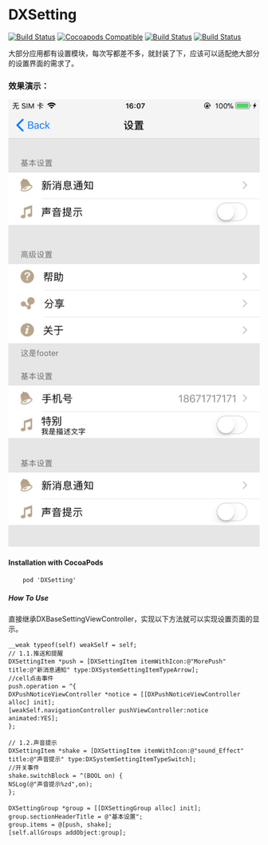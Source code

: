 # DXSetting

[![Build Status](https://camo.githubusercontent.com/474a2feaf657f12a6d2f1109a07886ba92fe3d31/68747470733a2f2f696d672e736869656c64732e696f2f62616467652f6275696c642d70617373696e672d627269676874677265656e2e737667)](https://camo.githubusercontent.com/474a2feaf657f12a6d2f1109a07886ba92fe3d31/68747470733a2f2f696d672e736869656c64732e696f2f62616467652f6275696c642d70617373696e672d627269676874677265656e2e737667)
[![Cocoapods Compatible](https://img.shields.io/cocoapods/v/ZFSetting.svg)](https://img.shields.io/cocoapods/v/ZFSetting.svg)
[![Build Status](https://camo.githubusercontent.com/c0e82513e10f9760e334cbed2799b3c86adf08d5/68747470733a2f2f696d672e736869656c64732e696f2f62616467652f6c616e67756167652d6f626a632d3537383765352e737667)](https://camo.githubusercontent.com/c0e82513e10f9760e334cbed2799b3c86adf08d5/68747470733a2f2f696d672e736869656c64732e696f2f62616467652f6c616e67756167652d6f626a632d3537383765352e737667)
[![Build Status](https://camo.githubusercontent.com/e7302c620b3589a361fc5503732f3505347205d4/68747470733a2f2f696d672e736869656c64732e696f2f62616467652f6c6963656e73652d4d49542d627269676874677265656e2e737667)](https://camo.githubusercontent.com/e7302c620b3589a361fc5503732f3505347205d4/68747470733a2f2f696d672e736869656c64732e696f2f62616467652f6c6963656e73652d4d49542d627269676874677265656e2e737667)

大部分应用都有设置模块，每次写都差不多，就封装了下，应该可以适配绝大部分的设置界面的需求了。

### 效果演示：
![image](https://github.com/Jackdx/DXSetting/raw/master/photo.png)

#### Installation with CocoaPods
```
    pod 'DXSetting'
```

##### How To Use
直接继承DXBaseSettingViewController，实现以下方法就可以实现设置页面的显示。
```
__weak typeof(self) weakSelf = self;
// 1.1.推送和提醒
DXSettingItem *push = [DXSettingItem itemWithIcon:@"MorePush" title:@"新消息通知" type:DXSystemSettingItemTypeArrow];
//cell点击事件
push.operation = ^{
DXPushNoticeViewController *notice = [[DXPushNoticeViewController alloc] init];
[weakSelf.navigationController pushViewController:notice animated:YES];
};

// 1.2.声音提示
DXSettingItem *shake = [DXSettingItem itemWithIcon:@"sound_Effect" title:@"声音提示" type:DXSystemSettingItemTypeSwitch];
//开关事件
shake.switchBlock = ^(BOOL on) {
NSLog(@"声音提示%zd",on);
};

DXSettingGroup *group = [[DXSettingGroup alloc] init];
group.sectionHeaderTitle = @"基本设置";
group.items = @[push, shake];
[self.allGroups addObject:group];

```

